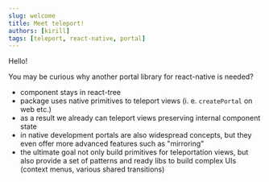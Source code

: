 ```yaml
---
slug: welcome
title: Meet teleport!
authors: [kirill]
tags: [teleport, react-native, portal]
---
```


Hello!

You may be curious why another portal library for react-native is needed?

- component stays in react-tree
- package uses native primitives to teleport views (i. e. `createPortal` on web etc.)
- as a result we already can teleport views preserving internal component state
- in native development portals are also widespread concepts, but they even offer more advanced features such as "mirroring"
- the ultimate goal not only build primitives for teleportation views, but also provide a set of patterns and ready libs to build complex UIs (context menus, various shared transitions)

